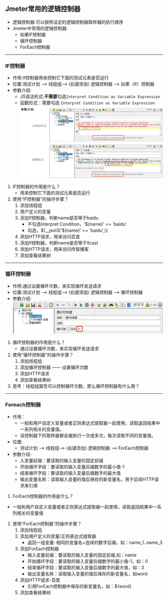 ## Jmeter常用的逻辑控制器
* 逻辑控制器:可以按照设定的逻辑控制器取样器的执行顺序
* Jmeter中常用的逻辑控制器:
  - 如果IF控制器
  - 循环控制器
  - ForEach控制器
***
### IF控制器
* 作用:If控制器用来控制它下面的测试元素是否运行
* 位置:测试计划 --> 线程组--> (右键添加) 逻辑控制器 --> 如果（If）控制器
* 参数介绍:
  * JS语法形式:**不需要**勾选`Interpret Condition as Variable Expression`
  * 函数形式：需要勾选 `Interpret Condition as Variable Expression`<br>
![img_17.png](../img_17.png)
1. IF控制器的作用是什么？
   * 用来控制它下面的测试元素是否运行
2. 使用“IF控制器”的操作步骤？
   1. 添加线程组
   2. 用户定义的变量
   3. 添加If控制器，判断name是否等于baidu
      * 不勾选Interpret Condition，'${name}' == 'baidu‘
      * 勾选，${__jexl3('${name}' == 'baidu',)}
   4. 添加HTTP请求，用来访问百度
   5. 添加If控制器，判断name是否等于itcast
   6. 添加HTTP请求，用来访问传智播客
   7. 添加查看结果树
***
### 循环控制器
* 作用:通过设置循环次数，来实现循环发送请求
* 位置:测试计划 --> 线程组--> (右键添加) 逻辑控制器 --> 循环控制器
* 参数介绍:<br>
![img_18.png](../img_18.png)<br>
1. 循环控制器的作用是什么？
   * 通过设置循环次数，来实现循环发送请求
2. 使用“循环控制器”的操作步骤？
   1. 添加线程组
   2. 添加循环控制器 —— 设置循环次数
   3. 添加HTTP请求
   4. 添加查看结果树
3. 思考：线程组属性可以控制循环次数，那么循环控制器有什么用？
*** 
### Foreach控制器
* 作用：
  * 一般和用户自定义变量或者正则表达式提取器一起使用，读取返回结果中一系列相关的变量值。
  * 该控制器下的取样器都会被执行一次或多次，每次读取不同的变量值。
* 位置:
  * 测试计划 --> 线程组--> (右键添加) 逻辑控制器 --> ForEach控制器
* 参数介绍:
  - 入变量前缀：要读取的输入变量的固定前缀
  - 开始循环字段：要读取的输入变量后缀数字的最小值-1
  - 结束循环字段：要读取的输入变量后缀数字的最大值
  - 输出变量名称：读取输入变量的值后保存的新变量名，用于后续HTTP请求来引用
1.  ForEach控制器的作用是什么？
   * 一般和用户自定义变量或者正则表达式提取器一起使用，读取返回结果中一系列相关的变量值
2. 使用“ForEach控制器”的操作步骤？
   1. 添加线程组
   2. 添加用户定义的变量/正则表达式提取器
      * 返回一组变量: 相同的变量名+连续的数字后缀，如：name_1..name_3
   3. 添加ForEach控制器
      * 输入变量前缀：要读取的输入变量的固定前缀,如：name
      * 开始循环字段：要读取的输入变量后缀数字的最小值-1，如：0
      * 结束循环字段：要读取的输入变量后缀数字的最大值，如：3
      * 输出变量名称：读取输入变量的值后保存的新变量名，如word
   4. 添加HTTP请求-百度
      * 引用ForEach控制器中保存的新变量名，如：${word}
   5. 添加查看结果树
